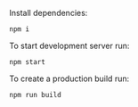 Install dependencies:
```
npm i
```
To start development server run:
```
npm start
```

To create a production build run:
```
npm run build
```
